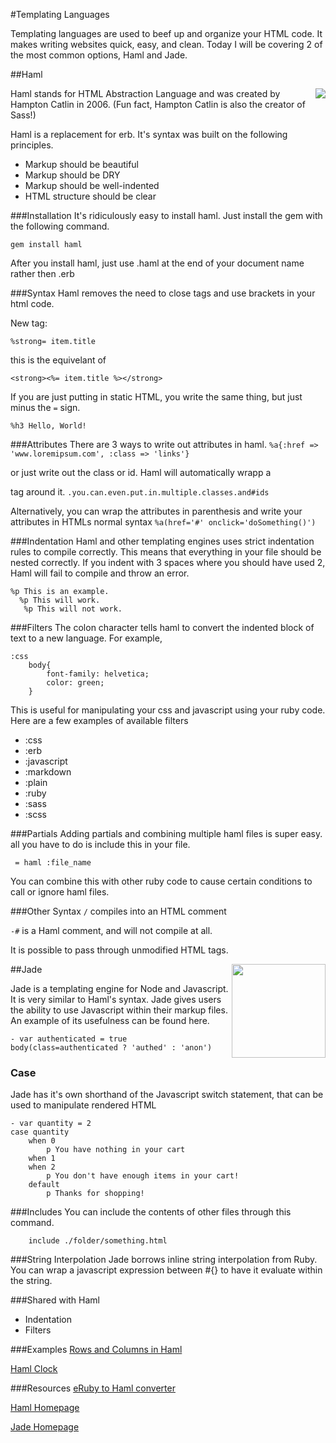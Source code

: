 #Templating Languages

Templating languages are used to beef up and organize your HTML code. It makes writing websites quick, easy, and clean.  Today I will be covering 2 of the most common options, Haml and Jade.


##Haml

<img align="right" src="http://haml.info/images/haml.png">
Haml stands for HTML Abstraction Language and was created by Hampton Catlin in 2006.  (Fun fact, Hampton Catlin is also the creator of Sass!)

Haml is a replacement for erb.  It's syntax was built on the following principles.

 - Markup should be beautiful
 - Markup should be DRY
 - Markup should be well-indented
 - HTML structure should be clear

###Installation
 It's ridiculously easy to install haml.  Just install the gem with the following command.

 `gem install haml`

After you install haml, just use .haml at the end of your document name rather then .erb

###Syntax
Haml removes the need to close tags and use brackets in your html code.

New tag:

`%strong= item.title`

this is the equivelant of

`<strong><%= item.title %></strong>`

If you are just putting in static HTML, you write the same thing, but just minus the `=` sign.

`%h3 Hello, World!`

###Attributes
There are 3 ways to write out attributes in haml.
`%a{:href => 'www.loremipsum.com', :class => 'links'}`

or just write out the class or id.  Haml will automatically wrapp a <div> tag around it.
`.you.can.even.put.in.multiple.classes.and#ids`

Alternatively, you can wrap the attributes in parenthesis and write your attributes in HTMLs normal syntax
`%a(href='#' onclick='doSomething()')`

###Indentation
Haml and other templating engines uses strict indentation rules to compile correctly.  This means that everything in your file should be nested correctly.  If you indent with 3 spaces where you should have used 2, Haml will fail to compile and throw an error.
```haml
%p This is an example.
  %p This will work.
   %p This will not work.
```


###Filters
The colon character tells haml to convert the indented block of text to a new language.  For example,
```haml
:css
	body{
		font-family: helvetica;
		color: green;
	}
```
This is useful for manipulating your css and javascript using your ruby code. Here are a few examples of available filters
 - :css
 - :erb
 - :javascript
 -	:markdown
 - :plain
 - :ruby
 - :sass
 - :scss

###Partials
Adding partials and combining multiple haml files is super easy.  all you have to do is include this in your file.

```haml
 = haml :file_name
```

You can combine this with other ruby code to cause certain conditions to call or ignore haml files.


###Other Syntax
`/` compiles into an HTML comment

`-#` is a Haml comment, and will not compile at all.

It is possible to pass through unmodified HTML tags.


##Jade
<img align="right" width='150px' src="https://avatars0.githubusercontent.com/u/9338635?v=3&s=400">

Jade is a templating engine for Node and Javascript.  It is very similar to Haml's syntax.  Jade gives users the ability to use Javascript within their markup files.  An example of its usefulness can be found here.

```jade
- var authenticated = true
body(class=authenticated ? 'authed' : 'anon')
```

###	Case
Jade has it's own shorthand of the Javascript switch statement, that can be used to manipulate rendered HTML

```jade
- var quantity = 2
case quantity
	when 0
		p You have nothing in your cart
	when 1
	when 2
		p You don't have enough items in your cart!
	default
		p Thanks for shopping!
```

###Includes
You can include the contents of other files through this command.

```jade
	include ./folder/something.html
```

###String Interpolation
Jade borrows inline string interpolation from Ruby.  You can wrap a javascript expression between #{} to have it evaluate within the string.


###Shared with Haml
- Indentation
- Filters


###Examples
[Rows and Columns in Haml](http://codepen.io/MyXoToD/pen/vdKsq?editors=110)

[Haml Clock](http://codepen.io/katydecorah/pen/xADtE?editors=100)


###Resources
[eRuby to Haml converter](http://html2haml.herokuapp.com/)

[Haml Homepage](http://haml.info/)

[Jade Homepage](http://jade-lang.com/)

